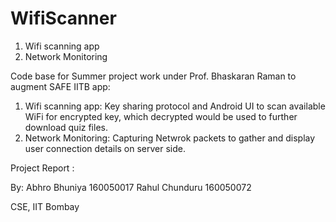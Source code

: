 # WifiScanner
1. Wifi scanning app
2. Network Monitoring

Code base for Summer project work under Prof. Bhaskaran Raman to augment SAFE IITB app:

1. Wifi scanning app: Key sharing protocol and Android UI to scan available WiFi for encrypted key, which decrypted would be used to further download quiz files.
2. Network Monitoring: Capturing Netwrok packets to gather and display user connection details on server side.

Project Report : 

By:
Abhro Bhuniya 160050017
Rahul Chunduru 160050072

CSE, IIT Bombay
